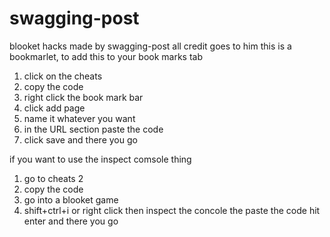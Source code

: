 # swagging-post
blooket hacks made by swagging-post all credit goes to him
this is a bookmarlet, to add this to your book marks tab 
1. click on the cheats
2. copy the code
3. right click the book mark bar
4. click add page
5. name it whatever you want
6. in the URL section paste the code
7. click save and there you go


if you want to use the inspect comsole thing
1. go to cheats 2
2. copy the code
3. go into a blooket game
4. shift+ctrl+i or right click then inspect the concole the paste the code hit enter and there you go
